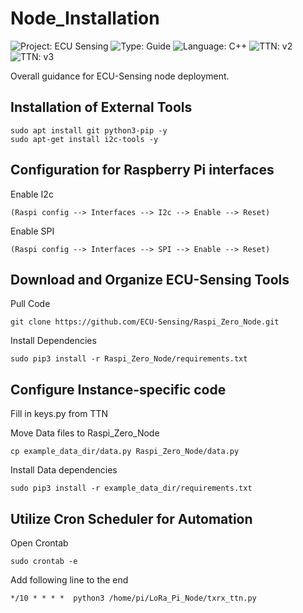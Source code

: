 # Node_Installation
![Project: ECU Sensing](https://img.shields.io/badge/Project-ECU%20Sensing-blueviolet)
![Type: Guide](https://img.shields.io/badge/Type-Guide-important)
![Language: C++](https://img.shields.io/badge/language-Python-blue)
![TTN: v2](https://img.shields.io/badge/TTN-v2-success)
![TTN: v3](https://img.shields.io/badge/TTN-v3-success)

Overall guidance for ECU-Sensing node deployment. 

## Installation of External Tools
	sudo apt install git python3-pip -y
	sudo apt-get install i2c-tools -y

## Configuration for Raspberry Pi interfaces
Enable I2c 

	(Raspi config --> Interfaces --> I2c --> Enable --> Reset)
	
Enable SPI 

	(Raspi config --> Interfaces --> SPI --> Enable --> Reset)

## Download and Organize ECU-Sensing Tools
Pull Code

	git clone https://github.com/ECU-Sensing/Raspi_Zero_Node.git

Install Dependencies

	sudo pip3 install -r Raspi_Zero_Node/requirements.txt

## Configure Instance-specific code
Fill in keys.py from TTN

Move Data files to Raspi_Zero_Node

	cp example_data_dir/data.py Raspi_Zero_Node/data.py

Install Data dependencies

	sudo pip3 install -r example_data_dir/requirements.txt

## Utilize Cron Scheduler for Automation
Open Crontab

	sudo crontab -e

Add following line to the end

	*/10 * * * *  python3 /home/pi/LoRa_Pi_Node/txrx_ttn.py

